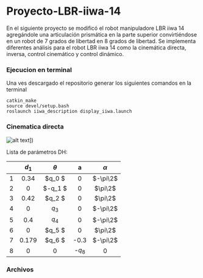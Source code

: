 # Proyecto-LBR-iiwa-14
En el siguiente proyecto se modificó el robot manipuladore LBR iiwa 14 agregándole una articulación prismática en la parte superior convirtiéndose en un robot de 7 grados de libertad en 8 grados de libertad. Se implementa diferentes análisis para el robot LBR iiwa 14 como la cinemática directa, inversa, control cinemático y control dinámico.

### Ejecucion en terminal
Una ves descargado el repositorio generar los siguientes comandos en la terminal 
```
catkin_make
source devel/setup.bash
roslaunch iiwa_description display_iiwa.launch
```
### Cinematica directa 

![alt text]([https://github.com/davelm31/Proyecto-LBR-iiwa-14/blob/main/Cinematica%20directa.png)])

Lista de parámetros DH:

|   |      $d_1$     |    $\theta$    |     a    | $\alpha$ |
|:-:|:--------------:|:--------------:|:--------:|:--------:|
| 1 |    0.34        |  $q_0      $   |     0    |  $-\pi\2$|
| 2 |        0       |  $-q_1      $  |  0       | $\pi\2$  |
| 3 |        0.42    | $q_2        $  | 0        | $\pi\2$  |
| 4 |        0       |     $q_3$      |     0    | $-\pi\2$ |
| 5 | 0.4            |      $q_4$     |     0    | $-\pi\2$ |
| 6 |        0       |  $q_5      $   |     0    |  $\pi\2$ |
| 7 |    0.179       |  $q_6      $   | -0.3     |$-\pi\2$  |
| 8 |    0           |              0 | -$q_8$   |     0    |


### Archivos
```

```
